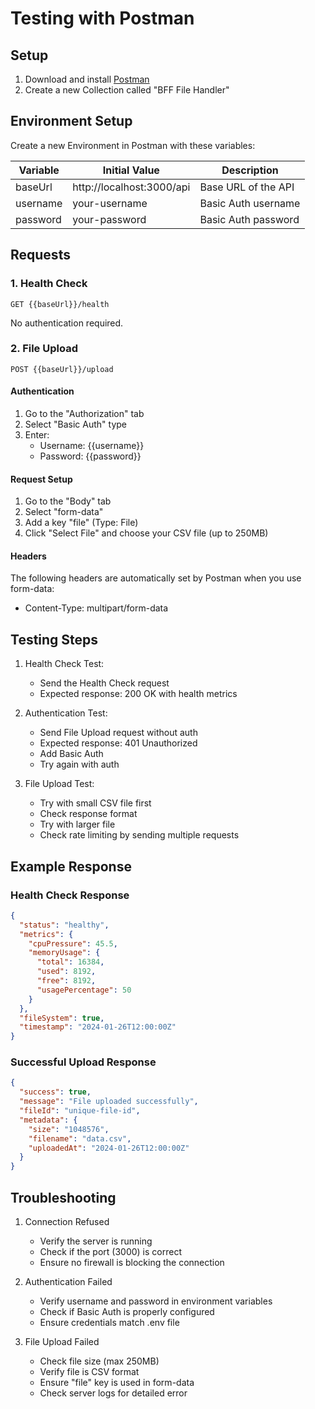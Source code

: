 # Testing with Postman

## Setup

1. Download and install [Postman](https://www.postman.com/downloads/)
2. Create a new Collection called "BFF File Handler"

## Environment Setup

Create a new Environment in Postman with these variables:

| Variable | Initial Value | Description |
|----------|--------------|-------------|
| baseUrl | http://localhost:3000/api | Base URL of the API |
| username | your-username | Basic Auth username |
| password | your-password | Basic Auth password |

## Requests

### 1. Health Check

```
GET {{baseUrl}}/health
```

No authentication required.

### 2. File Upload

```
POST {{baseUrl}}/upload
```

#### Authentication
1. Go to the "Authorization" tab
2. Select "Basic Auth" type
3. Enter:
   - Username: {{username}}
   - Password: {{password}}

#### Request Setup
1. Go to the "Body" tab
2. Select "form-data"
3. Add a key "file" (Type: File)
4. Click "Select File" and choose your CSV file (up to 250MB)

#### Headers
The following headers are automatically set by Postman when you use form-data:
- Content-Type: multipart/form-data

## Testing Steps

1. Health Check Test:
   - Send the Health Check request
   - Expected response: 200 OK with health metrics

2. Authentication Test:
   - Send File Upload request without auth
   - Expected response: 401 Unauthorized
   - Add Basic Auth
   - Try again with auth

3. File Upload Test:
   - Try with small CSV file first
   - Check response format
   - Try with larger file
   - Check rate limiting by sending multiple requests

## Example Response

### Health Check Response
```json
{
  "status": "healthy",
  "metrics": {
    "cpuPressure": 45.5,
    "memoryUsage": {
      "total": 16384,
      "used": 8192,
      "free": 8192,
      "usagePercentage": 50
    }
  },
  "fileSystem": true,
  "timestamp": "2024-01-26T12:00:00Z"
}
```

### Successful Upload Response
```json
{
  "success": true,
  "message": "File uploaded successfully",
  "fileId": "unique-file-id",
  "metadata": {
    "size": "1048576",
    "filename": "data.csv",
    "uploadedAt": "2024-01-26T12:00:00Z"
  }
}
```

## Troubleshooting

1. Connection Refused
   - Verify the server is running
   - Check if the port (3000) is correct
   - Ensure no firewall is blocking the connection

2. Authentication Failed
   - Verify username and password in environment variables
   - Check if Basic Auth is properly configured
   - Ensure credentials match .env file

3. File Upload Failed
   - Check file size (max 250MB)
   - Verify file is CSV format
   - Ensure "file" key is used in form-data
   - Check server logs for detailed error 